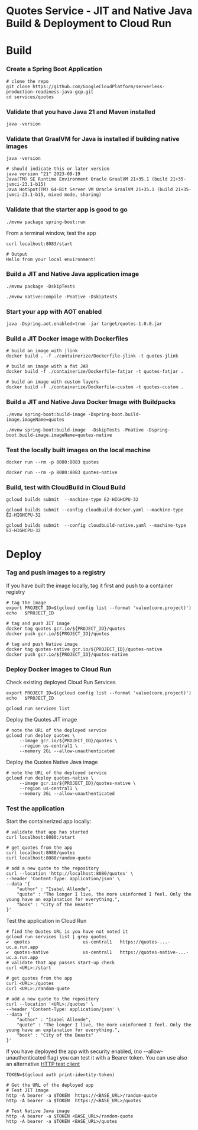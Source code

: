 # Quotes Service - JIT and Native Java Build & Deployment to Cloud Run

# Build

### Create a Spring Boot Application
```
# clone the repo
git clone https://github.com/GoogleCloudPlatform/serverless-production-readiness-java-gcp.git
cd services/quotes
```

### Validate that you have Java 21 and Maven installed
```shell
java -version
```

### Validate that GraalVM for Java is installed if building native images
```shell
java -version

# should indicate this or later version
java version "21" 2023-09-19
Java(TM) SE Runtime Environment Oracle GraalVM 21+35.1 (build 21+35-jvmci-23.1-b15)
Java HotSpot(TM) 64-Bit Server VM Oracle GraalVM 21+35.1 (build 21+35-jvmci-23.1-b15, mixed mode, sharing)
```

### Validate that the starter app is good to go
```
./mvnw package spring-boot:run
```

From a terminal window, test the app
```
curl localhost:8083/start

# Output
Hello from your local environment!
```

### Build a JIT and Native Java application image
```
./mvnw package -DskipTests 

./mvnw native:compile -Pnative -DskipTests
```

### Start your app with AOT enabled
```shell
java -Dspring.aot.enabled=true -jar target/quotes-1.0.0.jar
```
### Build a JIT Docker image with Dockerfiles
```shell
# build an image with jlink
docker build . -f ./containerize/Dockerfile-jlink -t quotes-jlink

# build an image with a fat JAR
docker build -f ./containerize/Dockerfile-fatjar -t quotes-fatjar .

# build an image with custom layers
docker build -f ./containerize/Dockerfile-custom -t quotes-custom .
```
### Build a JIT and Native Java Docker Image with Buildpacks
```
./mvnw spring-boot:build-image -Dspring-boot.build-image.imageName=quotes

./mvnw spring-boot:build-image  -DskipTests -Pnative -Dspring-boot.build-image.imageName=quotes-native
```

### Test the locally built images on the local machine
```shell
docker run --rm -p 8080:8083 quotes

docker run --rm -p 8080:8083 quotes-native
```
### Build, test with CloudBuild in Cloud Build
```shell
gcloud builds submit  --machine-type E2-HIGHCPU-32

gcloud builds submit --config cloudbuild-docker.yaml --machine-type E2-HIGHCPU-32

gcloud builds submit  --config cloudbuild-native.yaml --machine-type E2-HIGHCPU-32 
```
# Deploy
### Tag and push images to a registry
If you have built the image locally, tag it first and push to a container registry
```shell
# tag the image
export PROJECT_ID=$(gcloud config list --format 'value(core.project)')
echo   $PROJECT_ID

# tag and push JIT image
docker tag quotes gcr.io/${PROJECT_ID}/quotes
docker push gcr.io/${PROJECT_ID}/quotes

# tag and push Native image
docker tag quotes-native gcr.io/${PROJECT_ID}/quotes-native
docker push gcr.io/${PROJECT_ID}/quotes-native
```

### Deploy Docker images to Cloud Run

Check existing deployed Cloud Run Services
```shell
export PROJECT_ID=$(gcloud config list --format 'value(core.project)')
echo   $PROJECT_ID

gcloud run services list
```

Deploy the Quotes JIT image
```shell
# note the URL of the deployed service
gcloud run deploy quotes \
     --image gcr.io/${PROJECT_ID}/quotes \
     --region us-central1 \
     --memory 2Gi --allow-unauthenticated
```

Deploy the Quotes Native Java image
```shell
# note the URL of the deployed service
gcloud run deploy quotes-native \
     --image gcr.io/${PROJECT_ID}/quotes-native \
     --region us-central1 \
     --memory 2Gi --allow-unauthenticated
```

### Test the application
Start the containerized app locally:
```shell
# validate that app has started
curl localhost:8080:/start

# get quotes from the app
curl localhost:8080/quotes
curl localhost:8080/random-quote

# add a new quote to the repository
curl --location 'http://localhost:8080/quotes' \
--header 'Content-Type: application/json' \
--data '{
    "author" : "Isabel Allende",
    "quote" : "The longer I live, the more uninformed I feel. Only the young have an explanation for everything.",
    "book" : "City of the Beasts"
}'
```

Test the application in Cloud Run
```shell
# find the Quotes URL is you have not noted it
gcloud run services list | grep quotes
✔  quotes                    us-central1   https://quotes-...-uc.a.run.app       
✔  quotes-native             us-central1   https://quotes-native-...-uc.a.run.app
# validate that app passes start-up check
curl <URL>:/start

# get quotes from the app
curl <URL>:/quotes
curl <URL>:/random-quote

# add a new quote to the repository
curl --location '<URL>:/quotes' \
--header 'Content-Type: application/json' \
--data '{
    "author" : "Isabel Allende",
    "quote" : "The longer I live, the more uninformed I feel. Only the young have an explanation for everything.",
    "book" : "City of the Beasts"
}'
```

If you have deployed the app with security enabled, (no --allow-unauthenticated flag) you can test it with a Bearer token. You can use also an alternative [HTTP test client](https://httpie.io/) 
```shell
TOKEN=$(gcloud auth print-identity-token)

# Get the URL of the deployed app
# Test JIT image
http -A bearer -a $TOKEN  https://<BASE_URL>/random-quote
http -A bearer -a $TOKEN  https://<BASE_URL>/quotes

# Test Native Java image
http -A bearer -a $TOKEN <BASE_URL>/random-quote
http -A bearer -a $TOKEN <BASE_URL>/quotes
```